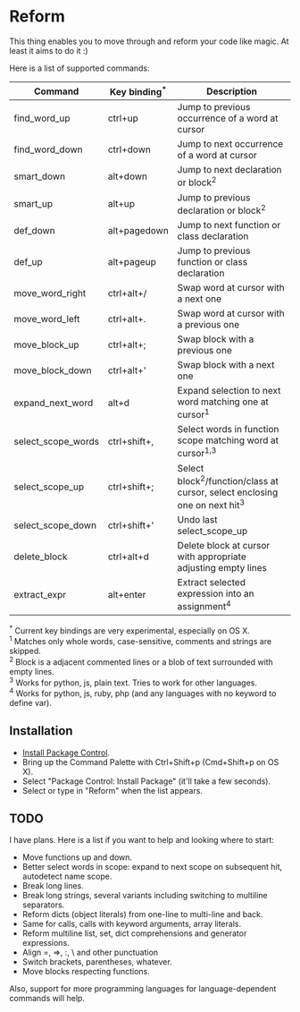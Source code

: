 # Reform

This thing enables you to move through and reform your code like magic.
At least it aims to do it :)

Here is a list of supported commands:

Command           | Key binding<sup>*</sup> | Description
----------------- | ------------ | ---------------------------------------------------------------
find_word_up      | ctrl+up      | Jump to previous occurrence of a word at cursor
find_word_down    | ctrl+down    | Jump to next occurrence of a word at cursor
smart_down        | alt+down     | Jump to next declaration or block<sup>2</sup>
smart_up          | alt+up       | Jump to previous declaration or block<sup>2</sup>
def_down          | alt+pagedown | Jump to next function or class declaration
def_up            | alt+pageup   | Jump to previous function or class declaration
move_word_right   | ctrl+alt+/   | Swap word at cursor with a next one
move_word_left    | ctrl+alt+.   | Swap word at cursor with a previous one
move_block_up     | ctrl+alt+;   | Swap block with a previous one
move_block_down   | ctrl+alt+'   | Swap block with a next one
expand_next_word  | alt+d        | Expand selection to next word matching one at cursor<sup>1</sup>
select_scope_words| ctrl+shift+, | Select words in function scope matching word at cursor<sup>1,3</sup>
select_scope_up   | ctrl+shift+; | Select block<sup>2</sup>/function/class at cursor, select enclosing one on next hit<sup>3</sup>
select_scope_down | ctrl+shift+' | Undo last select_scope_up
delete_block      | ctrl+alt+d   | Delete block at cursor with appropriate adjusting empty lines
extract_expr      | alt+enter    | Extract selected expression into an assignment<sup>4</sup>


<sup>*</sup> Current key bindings are very experimental, especially on OS X. <br>
<sup>1</sup> Matches only whole words, case-sensitive, comments and strings are skipped. <br>
<sup>2</sup> Block is a adjacent commented lines or a blob of text surrounded with empty lines. <br>
<sup>3</sup> Works for python, js, plain text. Tries to work for other languages. <br>
<sup>4</sup> Works for python, js, ruby, php (and any languages with no keyword to define var).<br>


## Installation

- [Install Package Control](https://sublime.wbond.net/installation).
- Bring up the Command Palette with Ctrl+Shift+p (Cmd+Shift+p on OS X).
- Select "Package Control: Install Package" (it'll take a few seconds).
- Select or type in "Reform" when the list appears.


## TODO

I have plans. Here is a list if you want to help and looking where to start:

- Move functions up and down.
- Better select words in scope: expand to next scope on subsequent hit, autodetect name scope.
- Break long lines.
- Break long strings, several variants including switching to multiline separators.
- Reform dicts (object literals) from one-line to multi-line and back.
- Same for calls, calls with keyword arguments, array literals.
- Reform multiline list, set, dict comprehensions and generator expressions.
- Align =, =>, :, \ and other punctuation
- Switch brackets, parentheses, whatever.
- Move blocks respecting functions.

Also, support for more programming languages for language-dependent commands will help.
